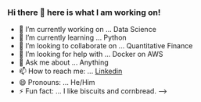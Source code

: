 ### Hi there 👋 here is what I am working on!

- 🔭 I’m currently working on ... Data Science
- 🌱 I’m currently learning ... Python
- 👯 I’m looking to collaborate on ... Quantitative Finance
- 🤔 I’m looking for help with ... Docker on AWS 
- 💬 Ask me about ... Anything
- 📫 How to reach me: ... [Linkedin](https://www.linkedin.com/in/johnjdailey/)
- 😄 Pronouns: ... He/Him
- ⚡ Fun fact: ... I like biscuits and cornbread.
-->

